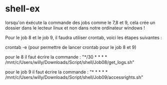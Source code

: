 # shell-ex

lorsqu'on éxécute la commande des jobs comme le 7,8 et 9, cela crée un dossier dans le lecteur linux et non dans notre ordinateur windows !

Pour le job 8 et le job 9, il faudra utiliser crontab, voici les étapes suivantes :

crontab -e (pour permettre de lancer crontab pour le job 8 et 9)

pour le 8 il faut écrire la commande : "*/30 * * * * /mnt/c/Users/willy/Downloads/Script/shell/Job08/get_logs.sh"

pour le job 9 il faut écrire la commande : "* * * * * /mnt/c/Users/willy/Downloads/Script/shell/Job09/accessrights.sh"
